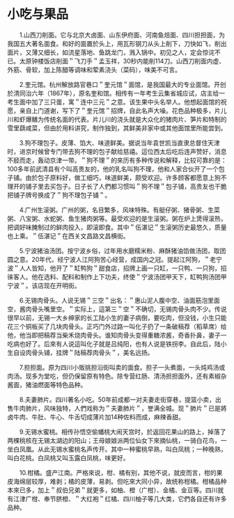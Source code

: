 # 小吃与果品  

&emsp;&emsp;1.山西刀削面。它与北京大卤面、山东伊府面、河南鱼焙面、四川担担面，为我国五大著名面食。和好的面置於头上，用瓦形钢刀从头上削下，刀快如飞，削出面片，又薄又细长，如流星落地、鱼跳龙门，溅入锅中。初见之人，定会惊诧不已。太原钟楼饭店削面＂飞刀手＂孟玉祥，30秒内能削114刀。山西刀削面内虚、外筋、骨软，加上陈醋等调味和荤素浇头（菜码），味美不可言。  

&emsp;&emsp;2.奎元馆。杭州解放路官巷口＂奎元馆＂面馆，是我国最大的专业面馆。开创於清同治六年（1867年），原名奎和馆。相传有一年考生云集省城应试，店主给一考生面中加了三只蛋，寓＂连中三元＂之意。该生果中头名举人。他想起面馆的祝愿，亲自上门道谢，写下了＂奎元馆＂招牌，自此名声大噪。花色品种极多，片儿川和虾爆鳝为传统名面的代表。片儿川的浇头就是大众化的猪肉片、笋片和特制的雪里蕻咸菜，但由於用料讲究，制作独到，其鲜美非家中或其他面馆里所能尝到。  

&emsp;&emsp;3.狗不理包子。皮薄、馅大、味道鲜美。据说当年袁世凯当直隶总督住天津时，进京时候曾专门带去狗不理的包子献给慈禧。這位西太后吃后连声赞好，消息不胫而走，轰动京津一带。＂狗不理＂的來历有多种传说和解释，比较可靠的是：100多年前武清县有个叫高贵友的，他的乳名叫狗不理，他和人家合伙开了一个包子铺。由於包子原料好，做工细巧，味道鲜美，颇受欢迎。许多顾客都愿意上狗不理开的铺子里去买包子。日子长了人們都习惯叫＂狗不理＂包子铺，高贵友也干脆把铺子牌号换成了＂狗不理包子铺＂。  

&emsp;&emsp;4.广州生滚粥。广州的粥，名目繁多，风味特殊。有艇仔粥、猪骨粥、生菜粥、八宝粥、水蛇粥、鱼生猪肉粥等。最受欢迎的是生滚粥。粥在炉上煲得滚热，把调好味腌制过的鲜肉投入，即滚即食。其中＂伍湛记＂生滚粥历史最悠久，质量也上乘。＂伍湛记＂在西关文昌路文昌横街。  

&emsp;&emsp;5.宁波猪油汤团。按宁波乡俗，过年用水磨糯米粉、麻酥猪油馅做汤团，取团圆之意。20年代，经宁波人江阿狗苦心经营，成国内之冠。提起江阿狗，＂老宁波＂人人皆知，他开了＂缸鸭狗＂甜食店，招牌上画一只缸，一只鸭、一只狗，招徕客人。他在选料、配料和制作上下功夫，终使＂宁波汤团甲天下，缸鸭狗汤团甲宁波＂。该店现在开明街。  

&emsp;&emsp;6.无锡肉骨头。人说无锡＂三空＂出名：＂惠山泥人腹中空、油面筋泡里面空，酱肉骨头嘴里空。＂实际上，這第三＂空＂不确切，无锡肉骨头肉不少。传说很早以前，无锡一大乡绅家的长工陆小生的妻子病倒，要吃肉，但没钱，小生只能花三个铜板买了几块肉骨头。正巧门外过路一叫化子扔了一条破稿荐（稻草席）给他，他当即把稿荐当柴禾烧肉骨头。谁知肉骨头变得重糖浓酱，奇香扑鼻，妻子一吃病也好了。后來有人说這叫化子就是吕纯阳，也有人说是铁拐李。自此后，陆小生自设肉骨头铺，挂牌＂陆稿荐肉骨头＂，美名远扬。  

&emsp;&emsp;7.担担面。原为四川小贩挑担沿街叫卖的面食。担子一头煮面，一头炖鸡汤或肉汤。现多为堂吃，但仍保留原有特色。除专营红肠、清汤担担面外，还有素椒杂酱面，猪油燃面等特色品种。  

&emsp;&emsp;8.夫妻肺片。四川著名小吃。50年前成都一对夫妻走街穿巷，提篮小卖，出售牛肉肺片，风味独特，人們戏称为＂夫妻肺片＂，誉满全城。现＂肺片＂已是將卤牛肉、牛肚、牛心、牛舌切成薄片加14种佐料而成，麻辣香甜。  

&emsp;&emsp;9.无锡水蜜桃。相传孙悟空偷蟠桃大闹天宫时，於返回花果山的路上，掉落了两棵桃核在无锡太湖边的阳山；王母娘娘派两位仙女下來摘仙桃，一骑白花鸟，一坐白凤凰。从此无锡水蜜桃名声传开。其中一种蜜桃早熟，叫白凤桃；一种晚熟，叫白花桃。白凤桃又叫玉露白凤桃，味更好。  

&emsp;&emsp;10.柑橘。盛产江南。严格來说，柑、橘有别，其他不说，就皮而言，柑的果皮海绵层较厚，难剥；橘的皮薄，易剥。但吃來大同小异，故统称柑橘。柑橘品种本來已多，加上＂叔伯兄弟＂就更多，如柚、橙（广柑）、金橘、金豆等。四川就有江津广柑、奉节脐橙、＂大红袍＂红橘、四川柚子等几大类，它們各自还有许多品种。  
<!-- Last processed: 2025-07-22 03:44:31 -->
